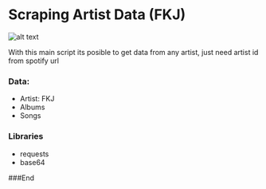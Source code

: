 # Scraping Artist Data (FKJ)
![alt text](https://www.scdn.co/i/_global/open-graph-default.png)

With this main script its posible to get data from any artist, just need artist id from spotify url

### Data:
- Artist: FKJ
- Albums
- Songs

### Libraries
- requests
- base64


###End